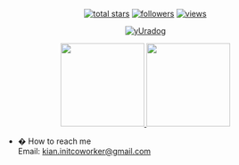 <p align="center">
  <a href="#">
    <img alt="total stars" title="Total stars on GitHub"
      src="https://custom-icon-badges.herokuapp.com/badge/dynamic/json?logo=star&color=55960c&labelColor=488207&label=Stars&style=for-the-badge&query=%24.stars&url=https://api.github-star-counter.workers.dev/user/yUradog" /></a>
  <a href="#">
    <img alt="followers" title="Follow me on Github"
      src="https://custom-icon-badges.herokuapp.com/github/followers/yUradog?color=236ad3&labelColor=1155ba&style=for-the-badge&logo=person-add&label=Follow&logoColor=white" /></a>
  <a href="#">
    <img alt="views" title="GitHub profile views"
      src="https://shields-io-visitor-counter.herokuapp.com/badge?page=st&style=for-the-badge" /></a>
</p>

<p align="center">
  <a href="https://github.com/yUradog/github-readme-streak-stats">
    <img title="� Get streak stats for your profile at git.io/streak-stats" alt="yUradog"
      src="https://github-readme-streak-stats.herokuapp.com/?user=yUradog&theme=monokai-metallian&hide_border=true" />
  </a>
</p>

<p align="center">
  <a href="https://github.com/yUradog/github-readme-stats">
    <img height="150"
      src="https://github-readme-stats.vercel.app/api?username=yUradog&count_private=true&show_icons=true&custom_title=Chimp's%20Github%20Status&hide=issues&theme=vision-friendly-dark" />
  </a>

  <a href="https://github.com/yUradog/github-readme-stats">
    <img height="150"
      src="https://github-readme-stats.vercel.app/api/top-langs/?username=yUradog&layout=compact&theme=vision-friendly-dark" />
  </a>
</p>


- � How to reach me </br>
Email: kian.initcoworker@gmail.com</br>
